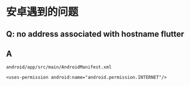 # 安卓遇到的问题

## Q: no address associated with hostname flutter

## A

```android
android/app/src/main/AndroidManifest.xml

<uses-permission android:name="android.permission.INTERNET"/>
```
